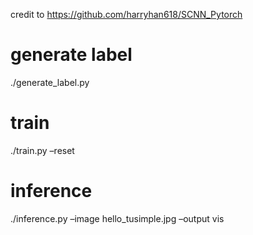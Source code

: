 credit to https://github.com/harryhan618/SCNN_Pytorch

# generate label

./generate\_label.py

# train

./train.py –reset

# inference

./inference.py –image hello\_tusimple.jpg –output vis
